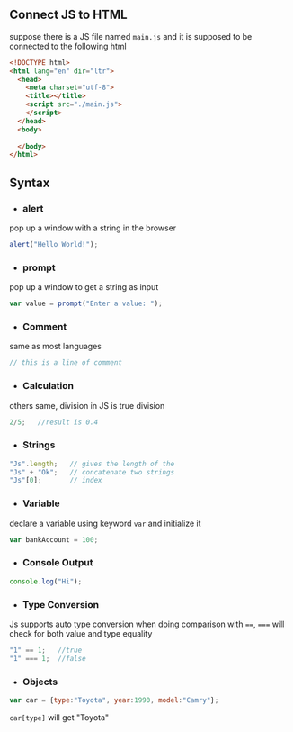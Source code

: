## Connect JS to HTML
suppose there is a JS file named `main.js` and it is supposed to be connected to the following html
```html
<!DOCTYPE html>
<html lang="en" dir="ltr">
  <head>
    <meta charset="utf-8">
    <title></title>
    <script src="./main.js">
    </script>
  </head>
  <body>
    
  </body>
</html>
```

## Syntax
- ### alert
pop up a window with a string in the browser
```Javascript
alert("Hello World!");
```
- ### prompt
pop up a window to get a string as input
```Javascript
var value = prompt("Enter a value: ");
```
- ### Comment
same as most languages
```Javascript
// this is a line of comment
```
- ### Calculation
others same, division in JS is true division
```Javascript
2/5;   //result is 0.4
```
- ### Strings
```Javascript
"Js".length;   // gives the length of the 
"Js" + "Ok";   // concatenate two strings
"Js"[0];       // index
```
- ### Variable
declare a variable using keyword `var` and initialize it
```Javascript
var bankAccount = 100;
```
- ### Console Output
```Javascript
console.log("Hi");
```
- ### Type Conversion
Js supports auto type conversion when doing comparison with `==`, `===` will check for both value and type equality
```Javascript
"1" == 1;   //true
"1" === 1;  //false
```
- ### Objects
```Javascript
var car = {type:"Toyota", year:1990, model:"Camry"};
```
`car[type]` will get "Toyota"
